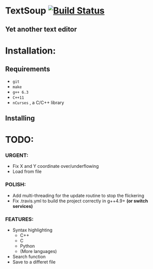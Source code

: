 # TextSoup [![Build Status](https://travis-ci.org/YRMYJASKA/TextSoup.svg?branch=master)](https://travis-ci.org/YRMYJASKA/TextSoup)
Yet another text editor
----

# Installation:
## Requirements
* ``` git ```
* ``` make ```
* ``` g++ 6.3 ```
* ``` C++11 ```
* ``` nCurses ``` , a C/C++ library
## Installing
# TODO:
### URGENT:
* Fix X and Y coordinate over/underflowing
* Load from file
### POLISH:
* Add multi-threading for the update routine to stop the flickering
* Fix .travis.yml to build the project correctly in g++4.9+ **(or switch services)**

### FEATURES:
* Syntax highlighting
	* C++
	* C
	* Python
	* (More languages)
* Search function
* Save to a differet file
 
